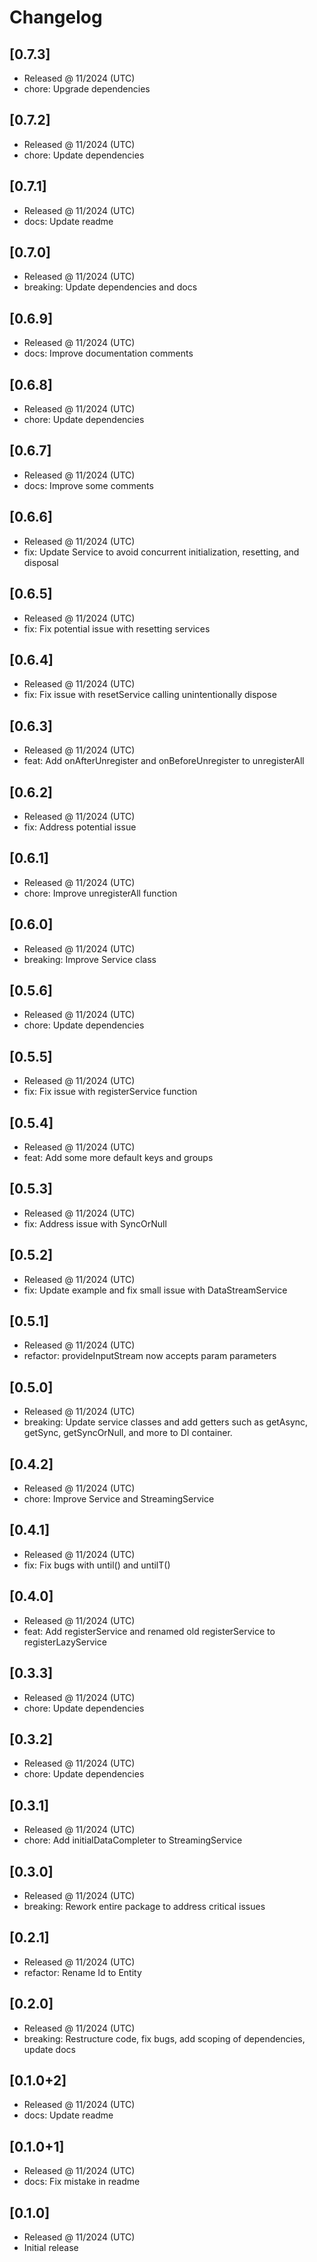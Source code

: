 # Changelog

## [0.7.3]

- Released @ 11/2024 (UTC)
- chore: Upgrade dependencies

## [0.7.2]

- Released @ 11/2024 (UTC)
- chore: Update dependencies

## [0.7.1]

- Released @ 11/2024 (UTC)
- docs: Update readme

## [0.7.0]

- Released @ 11/2024 (UTC)
- breaking: Update dependencies and docs

## [0.6.9]

- Released @ 11/2024 (UTC)
- docs: Improve documentation comments

## [0.6.8]

- Released @ 11/2024 (UTC)
- chore: Update dependencies

## [0.6.7]

- Released @ 11/2024 (UTC)
- docs: Improve some comments

## [0.6.6]

- Released @ 11/2024 (UTC)
- fix: Update Service to avoid concurrent initialization, resetting, and disposal

## [0.6.5]

- Released @ 11/2024 (UTC)
- fix: Fix potential issue with resetting services

## [0.6.4]

- Released @ 11/2024 (UTC)
- fix: Fix issue with resetService calling unintentionally dispose

## [0.6.3]

- Released @ 11/2024 (UTC)
- feat: Add onAfterUnregister and onBeforeUnregister to unregisterAll

## [0.6.2]

- Released @ 11/2024 (UTC)
- fix: Address potential issue

## [0.6.1]

- Released @ 11/2024 (UTC)
- chore: Improve unregisterAll function

## [0.6.0]

- Released @ 11/2024 (UTC)
- breaking: Improve Service class

## [0.5.6]

- Released @ 11/2024 (UTC)
- chore: Update dependencies

## [0.5.5]

- Released @ 11/2024 (UTC)
- fix: Fix issue with registerService function

## [0.5.4]

- Released @ 11/2024 (UTC)
- feat: Add some more default keys and groups

## [0.5.3]

- Released @ 11/2024 (UTC)
- fix: Address issue with SyncOrNull

## [0.5.2]

- Released @ 11/2024 (UTC)
- fix: Update example and fix small issue with DataStreamService

## [0.5.1]

- Released @ 11/2024 (UTC)
- refactor: provideInputStream now accepts param parameters

## [0.5.0]

- Released @ 11/2024 (UTC)
- breaking: Update service classes and add getters such as getAsync, getSync, getSyncOrNull, and more to DI container.

## [0.4.2]

- Released @ 11/2024 (UTC)
- chore: Improve Service and StreamingService

## [0.4.1]

- Released @ 11/2024 (UTC)
- fix: Fix bugs with until() and untilT()

## [0.4.0]

- Released @ 11/2024 (UTC)
- feat: Add registerService and renamed old registerService to registerLazyService

## [0.3.3]

- Released @ 11/2024 (UTC)
- chore: Update dependencies

## [0.3.2]

- Released @ 11/2024 (UTC)
- chore: Update dependencies

## [0.3.1]

- Released @ 11/2024 (UTC)
- chore: Add initialDataCompleter to StreamingService

## [0.3.0]

- Released @ 11/2024 (UTC)
- breaking: Rework entire package to address critical issues

## [0.2.1]

- Released @ 11/2024 (UTC)
- refactor: Rename Id to Entity

## [0.2.0]

- Released @ 11/2024 (UTC)
- breaking: Restructure code, fix bugs, add scoping of dependencies, update docs

## [0.1.0+2]

- Released @ 11/2024 (UTC)
- docs: Update readme

## [0.1.0+1]

- Released @ 11/2024 (UTC)
- docs: Fix mistake in readme

## [0.1.0]

- Released @ 11/2024 (UTC)
- Initial release
